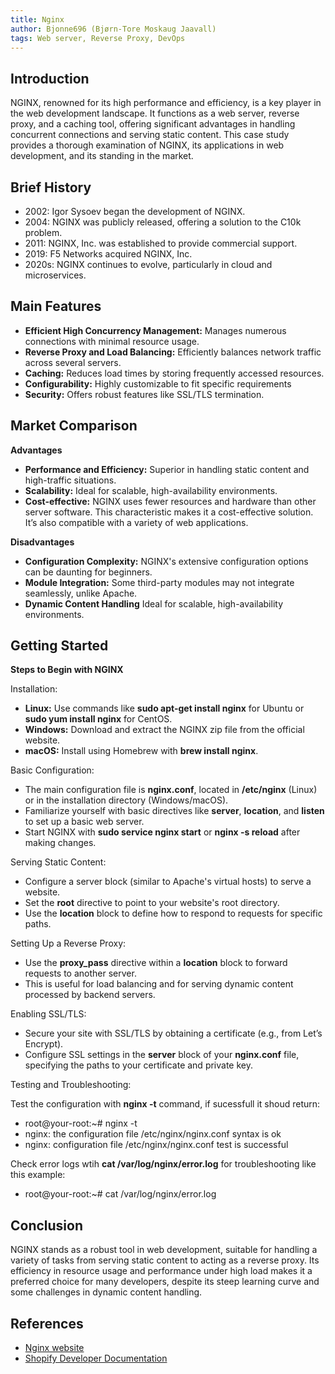 ```yaml
---
title: Nginx
author: Bjonne696 (Bjørn-Tore Moskaug Jaavall)
tags: Web server, Reverse Proxy, DevOps
---
```


## Introduction

NGINX, renowned for its high performance and efficiency, is a key player in the web development landscape. It functions as a web server, reverse proxy, and a caching tool, offering significant advantages in handling concurrent connections and serving static content. This case study provides a thorough examination of NGINX, its applications in web development, and its standing in the market.

## Brief History

- 2002: Igor Sysoev began the development of NGINX.
- 2004: NGINX was publicly released, offering a solution to the C10k problem.
- 2011: NGINX, Inc. was established to provide commercial support.
- 2019: F5 Networks acquired NGINX, Inc.
- 2020s: NGINX continues to evolve, particularly in cloud and microservices.

## Main Features

- **Efficient High Concurrency Management:**  Manages numerous connections with minimal resource usage.
- **Reverse Proxy and Load Balancing:**  Efficiently balances network traffic across several servers.
- **Caching:**  Reduces load times by storing frequently accessed resources.
- **Configurability:** Highly customizable to fit specific requirements
- **Security:** Offers robust features like SSL/TLS termination.

## Market Comparison

**Advantages**

- **Performance and Efficiency:**  Superior in handling static content and high-traffic situations.
- **Scalability:**  Ideal for scalable, high-availability environments.
-  **Cost-effective:**  NGINX uses fewer resources and hardware than other server software. This characteristic makes it a cost-effective solution. It’s also compatible with a variety of web applications.

**Disadvantages**

- **Configuration Complexity:**   NGINX's extensive configuration options can be daunting for beginners.
- **Module Integration:**  Some third-party modules may not integrate seamlessly, unlike Apache.
- **Dynamic Content Handling**  Ideal for scalable, high-availability environments.

## Getting Started

**Steps to Begin with NGINX**

Installation:
- **Linux:** Use commands like **sudo apt-get install nginx** for Ubuntu or **sudo yum install nginx** for CentOS.
- **Windows:** Download and extract the NGINX zip file from the official website.
- **macOS:** Install using Homebrew with **brew install nginx**.

Basic Configuration:

- The main configuration file is **nginx.conf**, located in **/etc/nginx** (Linux) or in the installation directory (Windows/macOS).
- Familiarize yourself with basic directives like **server**, **location**, and **listen** to set up a basic web server.
- Start NGINX with **sudo service nginx start** or **nginx -s reload** after making changes.

Serving Static Content:

- Configure a server block (similar to Apache's virtual hosts) to serve a website.
- Set the **root** directive to point to your website's root directory.
- Use the **location** block to define how to respond to requests for specific paths.

Setting Up a Reverse Proxy:

- Use the **proxy_pass** directive within a **location** block to forward requests to another server.
- This is useful for load balancing and for serving dynamic content processed by backend servers.

Enabling SSL/TLS:

- Secure your site with SSL/TLS by obtaining a certificate (e.g., from Let’s Encrypt).
- Configure SSL settings in the **server** block of your **nginx.conf** file, specifying the paths to your certificate and private key.

Testing and Troubleshooting:

Test the configuration with **nginx -t** command, if sucessfull it shoud return:

- root@your-root:~# nginx -t
- nginx: the configuration file /etc/nginx/nginx.conf syntax is ok
- nginx: configuration file /etc/nginx/nginx.conf test is successful

Check error logs wtih **cat  /var/log/nginx/error.log** for troubleshooting like this example:

- root@your-root:~# cat  /var/log/nginx/error.log


## Conclusion

NGINX stands as a robust tool in web development, suitable for handling a variety of tasks from serving static content to acting as a reverse proxy. Its efficiency in resource usage and performance under high load makes it a preferred choice for many developers, despite its steep learning curve and some challenges in dynamic content handling.

## References

- [Nginx website](https://www.nginx.com/)
- [Shopify Developer Documentation](https://nginx.org/en/docs/)
